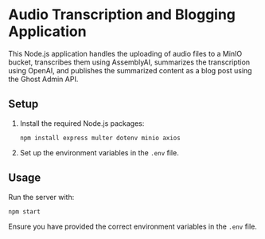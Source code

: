 # Audio Transcription and Blogging Application

This Node.js application handles the uploading of audio files to a MinIO bucket, transcribes them using AssemblyAI, summarizes the transcription using OpenAI, and publishes the summarized content as a blog post using the Ghost Admin API.

## Setup
1. Install the required Node.js packages:
   ```
   npm install express multer dotenv minio axios
   ```
2. Set up the environment variables in the `.env` file.

## Usage
Run the server with:
   ```
   npm start
   ```
Ensure you have provided the correct environment variables in the `.env` file.